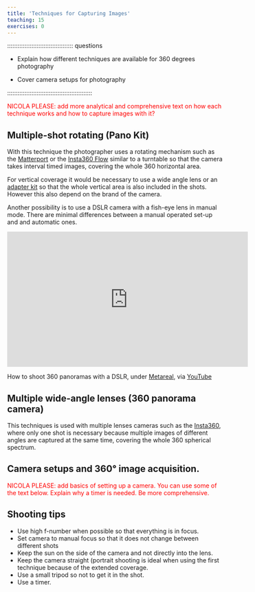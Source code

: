 ```yaml
---
title: 'Techniques for Capturing Images'
teaching: 15
exercises: 0
---
```


:::::::::::::::::::::::::::::::::::::: questions 


- Explain how different techniques are available for 360 degrees photography

- Cover camera setups for photography


:::::::::::::::::::::::::::::::::::::::::::::::::

<span style="color:red">
NICOLA PLEASE: add more analytical and comprehensive text on how each technique works and how to capture images with it? 
</span>


## Multiple-shot rotating (Pano Kit)

With this technique the photographer uses a rotating mechanism such as the [Matterport](https://matterport.com/axis) or the [Insta360 Flow](https://www.insta360.com/product/insta360-flow) similar to a turntable so that the camera takes interval timed images, covering the whole 360 horizontal area. 

For vertical coverage it would be necessary to use a wide angle lens or an [adapter kit](https://www.asteroom.com/en/hardware) so that the whole vertical area is also included in the shots. 
However this also depend on the brand of the camera.

Another possibility is to use a DSLR camera with a fish-eye lens in manual mode. There are minimal differences between a manual operated set-up and and automatic ones.

<iframe width="560" height="315" src="https://www.youtube.com/embed/7dSl5h0OVjA?si=4AvLjWDz0IXgaq2p" title="YouTube video player" frameborder="0" allow="accelerometer; autoplay; clipboard-write; encrypted-media; gyroscope; picture-in-picture; web-share" allowfullscreen></iframe> 

How to shoot 360 panoramas with a DSLR, under [Metareal](https://www.metareal.com/), via [YouTube](https://www.youtube.com/watch?v=7dSl5h0OVjA) 




## Multiple wide-angle lenses (360 panorama camera)

This techniques is used with multiple lenses cameras such as the [Insta360](https://www.insta360.com/product/insta360-pro/), where only one shot is necessary because multiple images of different angles are captured at the same time, covering the whole 360 spherical spectrum.

<!--- This image is under copyright - USE ANOTHER ONE
![Disposition of two Kodak SP360 video cameras. Each camera has a 360° (N-S-E-W) plus 214° angle of view. As both cameras are placed opposite to each other, there is a 34° overlap in the images and a ≈ 50-cm blind spot between the cameras., Juliana López Marulanda, under [ CC BY-SA 3.0](https://creativecommons.org/licenses/by-sa/3.0), via [Researchgate Commons](https://www.researchgate.net/figure/Disposition-of-two-Kodak-SP360-video-cameras-Each-camera-has-a-360-N-S-E-W-plus-214_fig2_314880330)](https://www.researchgate.net/profile/Juliana-Lopez-Marulanda/publication/314880330/figure/fig2/AS:471538920103938@1489435047234/Disposition-of-two-Kodak-SP360-video-cameras-Each-camera-has-a-360-N-S-E-W-plus-214.png) 
 -->
 

## Camera setups and 360° image acquisition.  

<span style="color:red">
NICOLA PLEASE: add basics of setting up a camera. You can use some of the text below. Explain why a timer is needed. Be more comprehensive.
</span>

## Shooting tips
 

- Use high f-number when possible so that everything is in focus.
- Set camera to manual focus so that it does not change between different shots
- Keep the sun on the side of the camera and not directly into the lens.
- Keep the camera straight (portrait shooting is ideal when using the first technique because of the extended coverage.
- Use a small tripod so not to get it in the shot.
- Use a timer.
